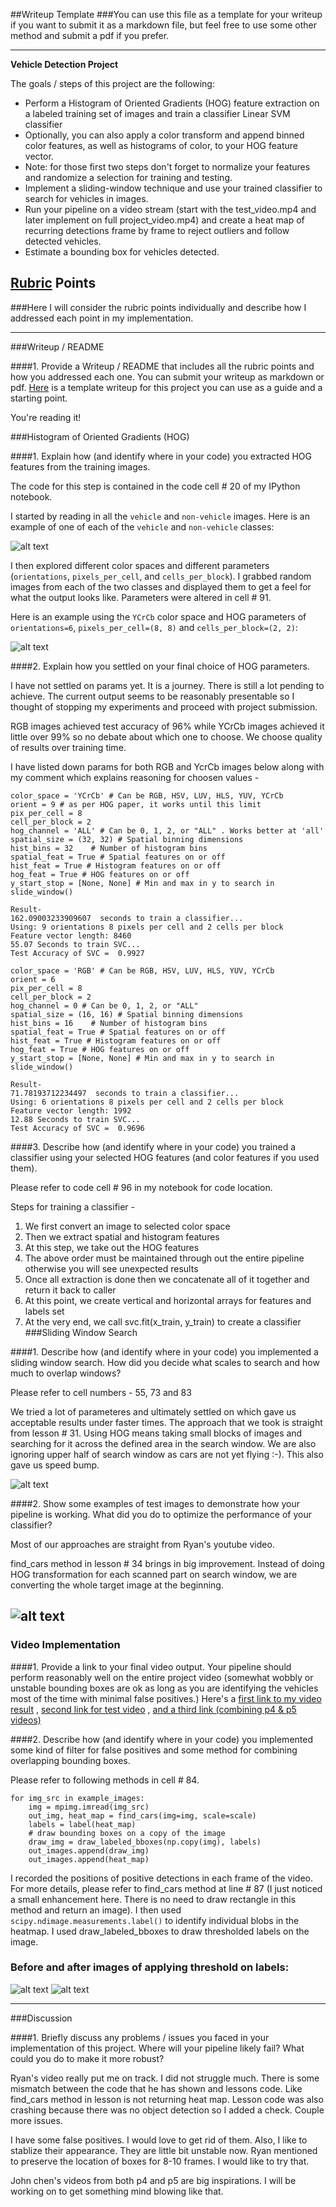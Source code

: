 ##Writeup Template
###You can use this file as a template for your writeup if you want to submit it as a markdown file, but feel free to use some other method and submit a pdf if you prefer.

---

**Vehicle Detection Project**

The goals / steps of this project are the following:

* Perform a Histogram of Oriented Gradients (HOG) feature extraction on a labeled training set of images and train a classifier Linear SVM classifier
* Optionally, you can also apply a color transform and append binned color features, as well as histograms of color, to your HOG feature vector. 
* Note: for those first two steps don't forget to normalize your features and randomize a selection for training and testing.
* Implement a sliding-window technique and use your trained classifier to search for vehicles in images.
* Run your pipeline on a video stream (start with the test_video.mp4 and later implement on full project_video.mp4) and create a heat map of recurring detections frame by frame to reject outliers and follow detected vehicles.
* Estimate a bounding box for vehicles detected.

[//]: # (Image References)
[image1]: ./examples/car_not_car.png
[image2]: ./examples/HOG_example.jpg
[image3]: ./examples/sliding_windows.jpg
[image4]: ./examples/sliding_window.jpg
[image5]: ./examples/bboxes_and_heat.png
[image6]: ./examples/labels_map.png
[image7]: ./examples/output_bboxes.png
[video1]: ./project_video.mp4
[image8]: ./examples/car-notcar.png
[image9]: ./examples/car-notcar-YCrCb.png
[image10]: ./examples/sliding-win-search-1.png
[image11]: ./examples/heat-maps.png
[image12]: ./examples/before-label.png
[image13]: ./examples/after-label.png


## [Rubric](https://review.udacity.com/#!/rubrics/513/view) Points
###Here I will consider the rubric points individually and describe how I addressed each point in my implementation.  

---
###Writeup / README

####1. Provide a Writeup / README that includes all the rubric points and how you addressed each one.  You can submit your writeup as markdown or pdf.  [Here](https://github.com/udacity/CarND-Vehicle-Detection/blob/master/writeup_template.md) is a template writeup for this project you can use as a guide and a starting point.  

You're reading it!

###Histogram of Oriented Gradients (HOG)

####1. Explain how (and identify where in your code) you extracted HOG features from the training images.

The code for this step is contained in the code cell # 20 of my IPython notebook.  

I started by reading in all the `vehicle` and `non-vehicle` images.  Here is an example of one of each of the `vehicle` and `non-vehicle` classes:

![alt text][image8]

I then explored different color spaces and different parameters (`orientations`, `pixels_per_cell`, and `cells_per_block`).  I grabbed random images from each of the two classes and displayed them to get a feel for what the output looks like. Parameters were altered in cell # 91.

Here is an example using the `YCrCb` color space and HOG parameters of `orientations=6`, `pixels_per_cell=(8, 8)` and `cells_per_block=(2, 2)`:


![alt text][image9]

####2. Explain how you settled on your final choice of HOG parameters.

I have not settled on params yet. It is a journey. There is still a lot pending to achieve. The current output seems to be reasonably presentable so I thought of stopping my experiments and proceed with project submission. 

RGB images achieved test accuracy of 96% while YCrCb images achieved it little over 99% so no debate about which one to choose. We choose quality of results over training time.

I have listed down params for both RGB and YcrCb images below along with my comment which explains reasoning for choosen values -
```
color_space = 'YCrCb' # Can be RGB, HSV, LUV, HLS, YUV, YCrCb
orient = 9 # as per HOG paper, it works until this limit
pix_per_cell = 8
cell_per_block = 2
hog_channel = 'ALL' # Can be 0, 1, 2, or "ALL" . Works better at 'all'
spatial_size = (32, 32) # Spatial binning dimensions
hist_bins = 32    # Number of histogram bins
spatial_feat = True # Spatial features on or off
hist_feat = True # Histogram features on or off
hog_feat = True # HOG features on or off
y_start_stop = [None, None] # Min and max in y to search in slide_window()

Result-
162.09003233909607  seconds to train a classifier...
Using: 9 orientations 8 pixels per cell and 2 cells per block
Feature vector length: 8460
55.07 Seconds to train SVC...
Test Accuracy of SVC =  0.9927
```

```
color_space = 'RGB' # Can be RGB, HSV, LUV, HLS, YUV, YCrCb
orient = 6
pix_per_cell = 8
cell_per_block = 2
hog_channel = 0 # Can be 0, 1, 2, or "ALL"
spatial_size = (16, 16) # Spatial binning dimensions
hist_bins = 16    # Number of histogram bins
spatial_feat = True # Spatial features on or off
hist_feat = True # Histogram features on or off
hog_feat = True # HOG features on or off
y_start_stop = [None, None] # Min and max in y to search in slide_window()

Result-
71.78193712234497  seconds to train a classifier...
Using: 6 orientations 8 pixels per cell and 2 cells per block
Feature vector length: 1992
12.88 Seconds to train SVC...
Test Accuracy of SVC =  0.9696
```
####3. Describe how (and identify where in your code) you trained a classifier using your selected HOG features (and color features if you used them).

Please refer to code cell # 96 in my notebook for code location.

Steps for training a classifier -
1. We first convert an image to selected color space
2. Then we extract spatial and histogram features
3. At this step, we take out the HOG features
4. The above order must be maintained through out the entire pipeline otherwise
   you will see unexpected results
5. Once all extraction is done then we concatenate all of it together and return     it back to caller
6. At this point, we create vertical and horizontal arrays for features and          labels set
7. At the very end, we call svc.fit(x_train, y_train) to create a classifier
###Sliding Window Search

####1. Describe how (and identify where in your code) you implemented a sliding window search.  How did you decide what scales to search and how much to overlap windows?

Please refer to cell numbers - 55, 73 and 83

We tried a lot of parameteres and ultimately settled on which gave us acceptable results under faster times. The approach that we took is straight from lesson # 31. Using HOG means taking small blocks of images and searching for it across the defined area in the search window. We are also ignoring upper half of search window as cars are not yet flying :-). This also gave us speed bump. 

![alt text][image10]

####2. Show some examples of test images to demonstrate how your pipeline is working.  What did you do to optimize the performance of your classifier?

Most of our approaches are straight from Ryan's youtube video.

find_cars method in lesson # 34 brings in big improvement. Instead of doing HOG transformation for each scanned part on search window, we are converting the whole target image at the beginning.

![alt text][image11]
---

### Video Implementation

####1. Provide a link to your final video output.  Your pipeline should perform reasonably well on the entire project video (somewhat wobbly or unstable bounding boxes are ok as long as you are identifying the vehicles most of the time with minimal false positives.)
Here's a [first link to my video result](./project_video_output.mp4) , [second link for test video](./test_video_output.mp4) , [and a third link (combining p4 & p5 videos) ](./project_video_2_output.mp4)


####2. Describe how (and identify where in your code) you implemented some kind of filter for false positives and some method for combining overlapping bounding boxes.

Please refer to following methods in cell # 84.

```
for img_src in example_images:
    img = mpimg.imread(img_src)
    out_img, heat_map = find_cars(img=img, scale=scale)
    labels = label(heat_map)
    # draw bounding boxes on a copy of the image
    draw_img = draw_labeled_bboxes(np.copy(img), labels)
    out_images.append(draw_img)
    out_images.append(heat_map)
```

I recorded the positions of positive detections in each frame of the video. For more details, please refer to find_cars method at line # 87 (I just noticed a small enhancement here. There is no need to draw rectangle in this method and return an image). I then used `scipy.ndimage.measurements.label()` to identify individual blobs in the heatmap. I used draw_labeled_bboxes to draw thresholded labels on the image.  

### Before and after images of applying threshold on labels:

![alt text][image12] ![alt text][image13]


---

###Discussion

####1. Briefly discuss any problems / issues you faced in your implementation of this project.  Where will your pipeline likely fail?  What could you do to make it more robust?

Ryan's video really put me on track. I did not struggle much. There is some mismatch between the code that he has shown and lessons code. Like find_cars method in lesson is not returning heat map. Lesson code was also crashing because there was no object detection so I added a check. Couple more issues.

I have some false positives. I would love to get rid of them. Also, I like to stablize their appearance. They are little bit unstable now. Ryan mentioned to preserve the location of boxes for 8-10 frames. I would like to try that.

John chen's videos from both p4 and p5 are big inspirations. I will be working on to get something mind blowing like that. 

